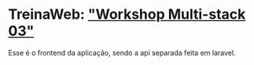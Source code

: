 # TreinaWeb: ["Workshop Multi-stack 03"](https://www.treinaweb.com.br/painel/multi-stack)

Esse é o frontend da aplicação, sendo a api separada feita em laravel.
